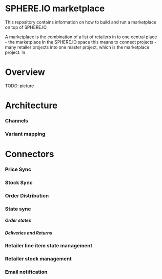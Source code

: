 SPHERE.IO marketplace
=====================

This repository contains information on how to build and run a marketplace on top of SPHERE.IO

A marketplace is the combination of a list of retailers in to one central place - the marketplace
In the SPHERE.IO space this means to connect projects - many retailer projects into one master project, which is the marketplace project. In 

# Overview

TODO: picture

# Architecture

### Channels

### Variant mapping

# Connectors

### Price Sync

### Stock Sync

### Order Distribution

### State sync

##### Order states

##### Deliveries and Returns

### Retailer line item state management

### Retailer stock management

### Email notification
